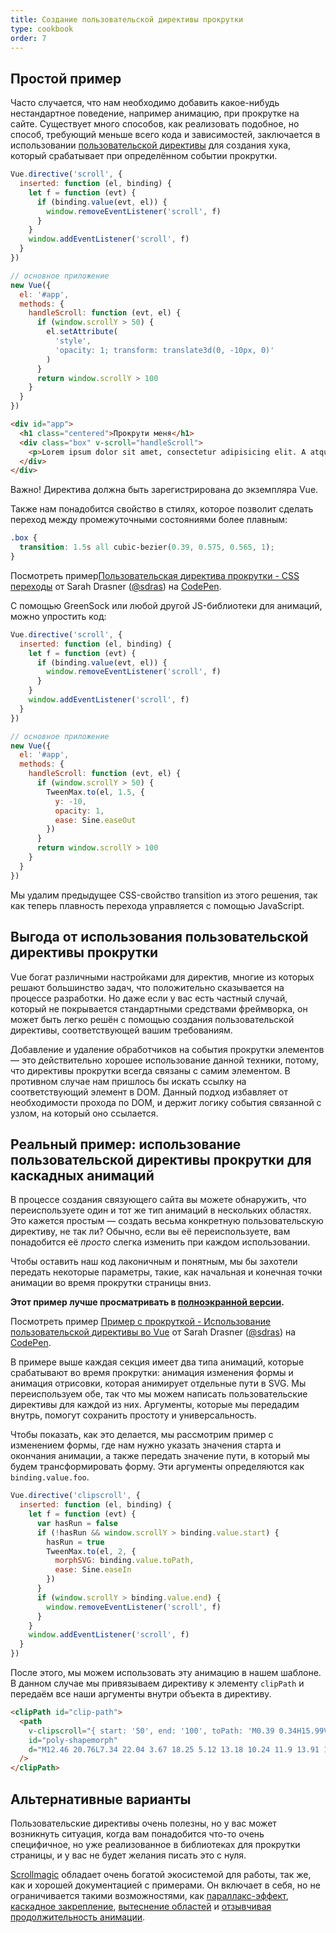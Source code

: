 ```yaml
---
title: Создание пользовательской директивы прокрутки
type: cookbook
order: 7
---
```


## Простой пример

Часто случается, что нам необходимо добавить какое-нибудь нестандартное поведение, например анимацию, при прокрутке на сайте. Существует много способов, как реализовать подобное, но способ, требующий меньше всего кода и зависимостей, заключается в использовании [пользовательской директивы](https://ru.vuejs.org/v2/guide/custom-directive.html) для создания хука, который срабатывает при определённом событии прокрутки.
```js
Vue.directive('scroll', {
  inserted: function (el, binding) {
    let f = function (evt) {
      if (binding.value(evt, el)) {
        window.removeEventListener('scroll', f)
      }
    }
    window.addEventListener('scroll', f)
  }
})

// основное приложение
new Vue({
  el: '#app',
  methods: {
    handleScroll: function (evt, el) {
      if (window.scrollY > 50) {
        el.setAttribute(
          'style',
          'opacity: 1; transform: translate3d(0, -10px, 0)'
        )
      }
      return window.scrollY > 100
    }
  }
})
```

```html
<div id="app">
  <h1 class="centered">Прокрути меня</h1>
  <div class="box" v-scroll="handleScroll">
    <p>Lorem ipsum dolor sit amet, consectetur adipisicing elit. A atque amet harum aut ab veritatis earum porro praesentium ut corporis. Quasi provident dolorem officia iure fugiat, eius mollitia sequi quisquam.</p>
  </div>
</div>
```

<p class="tip">Важно! Директива должна быть зарегистрирована до экземпляра Vue.</p>

Также нам понадобится свойство в стилях, которое позволит сделать переход между промежуточными состояниями более плавным:

```css
.box {
  transition: 1.5s all cubic-bezier(0.39, 0.575, 0.565, 1);
}
```

<p data-height="450" data-theme-id="5162" data-slug-hash="983220ed949ac670dff96bdcaf9d3338" data-default-tab="result" data-user="sdras" data-embed-version="2" data-pen-title="Пользовательская директива прокрутки - CSS переходы" class="codepen">Посмотреть пример<a href="https://codepen.io/sdras/pen/983220ed949ac670dff96bdcaf9d3338/">Пользовательская директива прокрутки - CSS переходы</a> от Sarah Drasner (<a href="https://codepen.io/sdras">@sdras</a>) на <a href="https://codepen.io">CodePen</a>.</p>
<script async src="https://static.codepen.io/assets/embed/ei.js"></script>

С помощью GreenSock или любой другой JS-библиотеки для анимаций, можно упростить код:

```js
Vue.directive('scroll', {
  inserted: function (el, binding) {
    let f = function (evt) {
      if (binding.value(evt, el)) {
        window.removeEventListener('scroll', f)
      }
    }
    window.addEventListener('scroll', f)
  }
})

// основное приложение
new Vue({
  el: '#app',
  methods: {
    handleScroll: function (evt, el) {
      if (window.scrollY > 50) {
        TweenMax.to(el, 1.5, {
          y: -10,
          opacity: 1,
          ease: Sine.easeOut
        })
      }
      return window.scrollY > 100
    }
  }
})
```

Мы удалим предыдущее CSS-свойство transition из этого решения, так как теперь плавность перехода управляется с помощью JavaScript.

## Выгода от использования пользовательской директивы прокрутки

Vue богат различными настройками для директив, многие из которых решают большинство задач, что положительно сказывается на процессе разработки. Но даже если у вас есть частный случай, который не покрывается стандартными средствами фреймворка, он может быть легко решён с помощью создания пользовательской директивы, соответствующей вашим требованиям.

Добавление и удаление обработчиков на события прокрутки элементов — это действительно хорошее использование данной техники, потому, что директивы прокрутки всегда связаны с самим элементом. В противном случае нам пришлось бы искать ссылку на соответствующий элемент в DOM. Данный подход избавляет от необходимости прохода по DOM, и держит логику события связанной с узлом, на который оно ссылается.

## Реальный пример: использование пользовательской директивы прокрутки для каскадных анимаций

В процессе создания связующего сайта вы можете обнаружить, что переиспользуете один и тот же тип анимаций в нескольких областях.
Это кажется простым — создать весьма конкретную пользовательскую директиву, не так ли? Обычно, если вы её переиспользуете, вам понадобится её _просто_ слегка изменить при каждом использовании.

Чтобы оставить наш код лаконичным и понятным, мы бы захотели передать некоторые параметры, такие, как начальная и конечная точки анимации во время прокрутки страницы вниз.

**Этот пример лучше просматривать в [полноэкранной версии](https://s.codepen.io/sdras/debug/078c19f5b3ed7f7d28584da450296cd0).**

<p data-height="500" data-theme-id="5162" data-slug-hash="c8c55e3e0bba997350551dd747119100" data-default-tab="result" data-user="sdras" data-embed-version="2" data-pen-title="Пример с прокруткой - Использование пользовательской директивы во Vue" class="codepen">Посмотреть пример <a href="https://codepen.io/sdras/pen/c8c55e3e0bba997350551dd747119100/">Пример с прокруткой - Использование пользовательской директивы во Vue</a> от Sarah Drasner (<a href="https://codepen.io/sdras">@sdras</a>) на <a href="https://codepen.io">CodePen</a>.</p>
<script async src="https://static.codepen.io/assets/embed/ei.js"></script>

В примере выше каждая секция имеет два типа анимаций, которые срабатывают во время прокрутки: анимация изменения формы и анимация отрисовки, которая анимирует отдельные пути в SVG. Мы переиспользуем обе, так что мы можем написать пользовательские директивы для каждой из них. Аргументы, которые мы передадим внутрь, помогут сохранить простоту и универсальность.

Чтобы показать, как это делается, мы рассмотрим пример с изменением формы, где нам нужно указать значения старта и окончания анимации, а также передать значение пути, в который мы будем трансформировать форму. Эти аргументы определяются как `binding.value.foo`.

```js
Vue.directive('clipscroll', {
  inserted: function (el, binding) {
    let f = function (evt) {
      var hasRun = false
      if (!hasRun && window.scrollY > binding.value.start) {
        hasRun = true
        TweenMax.to(el, 2, {
          morphSVG: binding.value.toPath,
          ease: Sine.easeIn
        })
      }
      if (window.scrollY > binding.value.end) {
        window.removeEventListener('scroll', f)
      }
    }
    window.addEventListener('scroll', f)
  }
})
```

После этого, мы можем использовать эту анимацию в нашем шаблоне. В данном случае мы привязываем директиву к элементу `clipPath` и передаём все наши аргументы внутри объекта в директиву.

```html
<clipPath id="clip-path">
  <path
    v-clipscroll="{ start: '50', end: '100', toPath: 'M0.39 0.34H15.99V22.44H0.39z' }"
    id="poly-shapemorph"
    d="M12.46 20.76L7.34 22.04 3.67 18.25 5.12 13.18 10.24 11.9 13.91 15.69 12.46 20.76z"
  />
</clipPath>
```

## Альтернативные варианты

Пользовательские директивы очень полезны, но у вас может возникнуть ситуация, когда вам понадобится что-то очень специфичное, но уже реализованное в библиотеках для прокрутки страницы, и у вас не будет желания писать это с нуля.

[Scrollmagic](http://scrollmagic.io/) обладает очень богатой экосистемой для работы, так же, как и хорошей документацией с примерами. Он включает в себя, но не ограничивается такими возможностями, как  [параллакс-эффект](http://scrollmagic.io/examples/advanced/parallax_scrolling.html), [каскадное закрепление](http://scrollmagic.io/examples/expert/cascading_pins.html), [вытеснение областей](http://scrollmagic.io/examples/basic/section_wipes_natural.html) и [отзывчивая продолжительность анимации](http://scrollmagic.io/examples/basic/responsive_duration.html).
